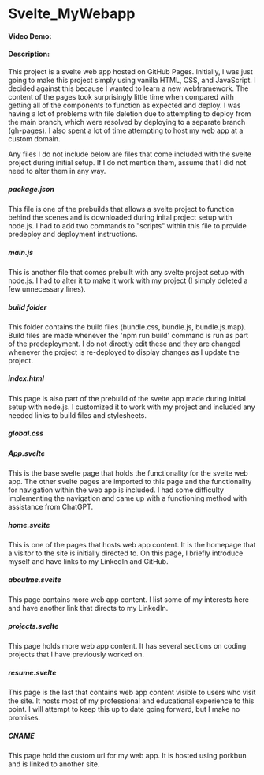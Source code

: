 # Svelte_MyWebapp
#### Video Demo:  <URL HERE>
#### Description:  
This project is a svelte web app hosted on GitHub Pages. Initially, I was just going to make this project simply using vanilla HTML, CSS, and JavaScript. I decided against this because I wanted to learn a new webframework. The content of the pages took surprisingly little time when compared with getting all of the components to function as expected and deploy. I was having a lot of problems with file deletion due to attempting to deploy from the main branch, which were resolved by deploying to a separate branch (gh-pages). I also spent a lot of time attempting to host my web app at a custom domain.

Any files I do not include below are files that come included with the svelte project during initial setup. If I do not mention them, assume that I did not need to alter them in any way.

##### package.json
This file is one of the prebuilds that allows a svelte project to function behind the scenes and is downloaded during inital project setup with node.js. I had to add two commands to "scripts" within this file to provide predeploy and deployment instructions.

##### main.js
This is another file that comes prebuilt with any svelte project setup with node.js. I had to alter it to make it work with my project (I simply deleted a few unnecessary lines).

##### build folder
This folder contains the build files (bundle.css, bundle.js, bundle.js.map). Build files are made whenever the 'npm run build' command is run as part of the predeployment. I do not directly edit these and they are changed whenever the project is re-deployed to display changes as I update the project.

##### index.html
This page is also part of the prebuild of the svelte app made during initial setup with node.js. I customized it to work with my project and included any needed links to build files and stylesheets.

##### global.css

##### App.svelte
This is the base svelte page that holds the functionality for the svelte web app. The other svelte pages are imported to this page and the functionality for navigation within the web app is included. I had some difficulty implementing the navigation and came up with a functioning method with assistance from ChatGPT.

##### home.svelte
This is one of the pages that hosts web app content. It is the homepage that a visitor to the site is initially  directed to. On this page, I briefly introduce myself and have links to my LinkedIn and GitHub.

##### aboutme.svelte
This page contains more web app content. I list some of my interests here and have another link that directs to my LinkedIn.

##### projects.svelte
This page holds more web app content. It has several sections on coding projects that I have previously worked on.

##### resume.svelte
This page is the last that contains web app content visible to users who visit the site. It hosts most of my professional and educational experience to this point. I will attempt to keep this up to date going forward, but I make no promises.

##### CNAME
This page hold the custom url for my web app. It is hosted using porkbun and is linked to another site.
